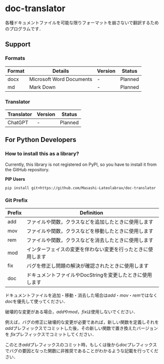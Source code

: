 # doc-translator

各種ドキュメントファイルを可能な限りフォーマットを崩さないで翻訳するためのプログラムです．

## Support

### Formats

| Format | Details                  | Version | Status  |
|--------|--------------------------|---------|---------|
| docx   | Microsoft Word Documents | -       | Planned |
| md     | Mark Down                | -       | Planned |

### Translator

| Translator | Version | Status  |
|------------|---------|---------|
| ChatGPT    | -       | Planned |

## For Python Developers

### How to install this as a library?

Currently, this library is not registered on PyPI, so you have to install it from the GitHub repository.

**PIP Users**

```commandline
pip install git+https://github.com/Masashi-Lateolabrax/doc-translator
```

### Git Prefix

| Prefix | Definition                        |
|--------|-----------------------------------|
| add    | ファイルや関数，クラスなどを追加したときに使用します        |
| mov    | ファイルや関数，クラスなどを移動したときに使用します        |
| rem    | ファイルや関数，クラスなどを消去したときに使用します        |
| mod    | インターフェイスの変更を伴わない変更を行ったときに使用します    |
| fix    | バグを修正し問題の解決が確認されたときに使用します         |
| doc    | ドキュメントファイルやDocStringを変更したときに使用します |

ドキュメントファイルを追加・移動・消去した場合は*add*・*mov*・*rem*ではなく*doc*を優先して使ってください．

破壊的な変更がある場合，*add*や*mod*，*fix*は使用しないでください．

例えば，バグの修正に破壊的な変更が必要であれば，新しい関数を定義しそれを*add*プレフィックスでコミットした後，その新しい関数で置き換えたバージョンを
*fix*プレフィックスでコミットしてください．

このとき*add*プレフィックスのコミット時，もしくは後から*doc*プレフィックスでバグの要因となった関数に非推奨であることがわかるような記載を行ってください．
